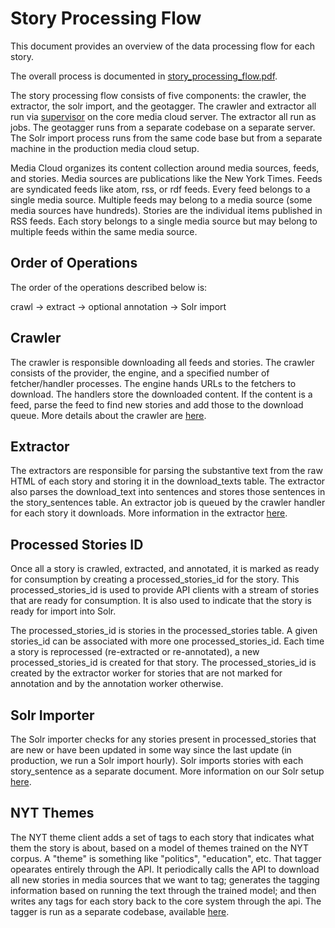 Story Processing Flow
=====================

This document provides an overview of the data processing flow for each story.

The overall process is documented in [story_processing_flow.pdf](diagrams/story_processing_flow.pdf).

The story processing flow consists of five components: the crawler, the extractor, the solr
import, and the geotagger.  The crawler and extractor all run via
[supervisor](supervisor.markdown)  on the core media cloud server.  The extractor all run as jobs. The geotagger runs from a separate codebase on a separate server.  The Solr import process runs from
the same code base but from a separate machine in the production media cloud setup.

Media Cloud organizes its content collection around media sources, feeds, and stories.  Media sources are publications
like the New York Times.  Feeds are syndicated feeds like atom, rss, or rdf feeds.  Every feed belongs to a single media
source.  Multiple feeds may belong to a media source (some media sources have hundreds).  Stories are the individual
items published in RSS feeds.  Each story belongs to a single media source but may belong to multiple feeds within
the same media source.

Order of Operations
------------------

The order of the operations described below is:

crawl -> extract -> optional annotation -> Solr import

Crawler
-------

The crawler is responsible downloading all feeds and stories.  The crawler consists of the provider, the engine, and
a specified number of fetcher/handler processes.  The engine hands URLs to the fetchers to download.  The handlers
store the downloaded content.  If the content is a feed, parse the feed to find new stories and add those to the
download queue.  More details about the crawler are [here](crawler.markdown).

Extractor
---------

The extractors are responsible for parsing the substantive text from the raw HTML of each story and storing it in the
download_texts table.  The extractor also parses the download_text into sentences and stores those sentences in the
story_sentences table.  An extractor job is queued by the crawler handler for each story it downloads.  More
information in the extractor [here](extractor.markdown).

Processed Stories ID
--------------------
Once all a story is crawled, extracted, and annotated, it is marked as ready for consumption by creating a
processed_stories_id for the story.  This processed_stories_id is used to provide API clients with a stream of stories
that are ready for consumption.  It is also used to indicate that the story is ready for import into Solr.  

The processed_stories_id is stories in the processed_stories table.  A given stories_id can be associated with more
one processed_stories_id.  Each time a story is reprocessed (re-extracted or re-annotated), a new processed_stories_id
is created for that story.  The processed_stories_id is created by the extractor worker for stories that are not marked
for annotation and by the annotation worker otherwise.

Solr Importer
-------------

The Solr importer checks for any stories present in processed_stories that are new or have been updated
in some way since the last update (in production, we run a Solr import hourly).  Solr imports stories with each
story_sentence as a separate document.  More information on our Solr setup [here](solr.markdown).

NYT Themes
----------
The NYT theme client adds a set of tags to each story that indicates what them the story is about, based on a model of 
themes trained on the NYT corpus. A "theme" is something like "politics", "education", etc. That tagger opearates entirely 
through the API.  It periodically calls the API to download all new stories in media sources that we want to tag; generates
the tagging information based on running the text through the trained model; and then writes any tags for each story back
to the core system through the api.
The tagger is run as a separate codebase, available
[here](https://github.com/mitmedialab/MediaCloud-NewsLabeller).

